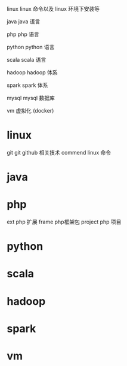 linux linux 命令以及 linux 环境下安装等

java java 语言

php php 语言

python python 语言

scala scala 语言

hadoop hadoop 体系

spark spark 体系

mysql mysql 数据库

vm 虚拟化 (docker)

linux
===================================
git git github 相关技术
commend linux 命令

java
===================================

php
===================================
ext php 扩展
frame php框架包
project php 项目

python
===================================

scala
===================================

hadoop
===================================

spark
===================================

vm
===================================